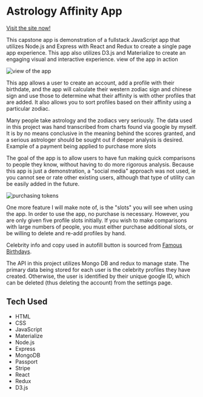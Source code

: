 # Astrology Affinity App
[Visit the site now!](https://astrology-app.herokuapp.com/)

This capstone app is demonstration of a fullstack JavaScript app that utilizes Node.js and Express with React and Redux to create a single page app experience. This app also utilizes D3.js and Materialize to create an engaging visual and interactive experience.
view of the app in action

![view of the app](https://res.cloudinary.com/execool/image/upload/v1532957701/astro-app/app-view.png "App View")

This app allows a user to create an account, add a profile with their birthdate, and the app will calculate their western zodiac sign and chinese sign and use those to determine what their affinity is with other profiles that are added. It also allows you to sort profiles based on their affinity using a particular zodiac.

Many people take astrology and the zodiacs very seriously. The data used in this project was hand transcribed from charts found via google by myself. It is by no means conclusive in the meaning behind the scores granted, and a serious astrologer should be sought out if deeper analysis is desired.
Example of a payment being applied to purchase more slots

The goal of the app is to allow users to have fun making quick comparisons to people they know, without having to do more rigorous analysis. Because this app is just a demonstration, a "social media" approach was not used, ie you cannot see or rate other existing users, although that type of utility can be easily added in the future.

![purchasing tokens](https://res.cloudinary.com/execool/image/upload/v1532922949/astro-app/payment-example.png "Payment view")

One more feature I will make note of, is the "slots" you will see when using the app. In order to use the app, no purchase is necessary. However, you are only given five profile slots initially. If you wish to make comparisons with large numbers of people, you must either purchase additional slots, or be willing to delete and re-add profiles by hand.

Celebrity info and copy used in autofill button is sourced from [Famous Birthdays](https://www.famousbirthdays.com/).

The API in this project utilizes Mongo DB and redux to manage state. The primary data being stored for each user is the celebrity profiles they have created. Otherwise, the user is identified by their unique google ID, which can be deleted (thus deleting the account) from the settings page.

## Tech Used
+ HTML
+ CSS
+ JavaScript
+ Materialize
+ Node.js
+ Express
+ MongoDB
+ Passport
+ Stripe
+ React
+ Redux
+ D3.js
